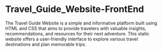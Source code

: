 # Travel_Guide_Website-FrontEnd
The Travel Guide Website is a simple and informative platform built using HTML and CSS that aims to provide travelers with valuable insights, recommendations, and resources for their next adventure. This static website offers a user-friendly interface to explore various travel destinations and plan memorable trips.
